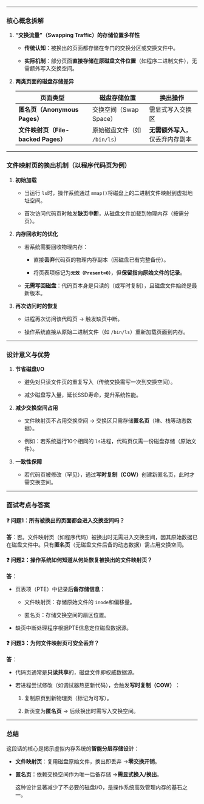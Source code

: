 

---

### ​**核心概念拆解**​

1. ​**​“交换流量”（Swapping Traffic）的存储位置多样性**​
    
    - ​**传统认知**​：被换出的页面都存储在专门的交换分区或交换文件中。
        
    - ​**实际机制**​：部分页面**直接存储在原磁盘文件位置**​（如程序二进制文件），无需额外写入交换空间。
        
    
2. ​**两类页面的磁盘存储差异**​
    
    |​**页面类型**​|​**磁盘存储位置**​|​**换出操作**​|
    |---|---|---|
    |​**匿名页（Anonymous Pages）​**​|交换空间（Swap Space）|需显式写入交换区|
    |​**文件映射页（File-backed Pages）​**​|原始磁盘文件（如 `/bin/ls`）|​**无需额外写入**，仅丢弃内存副本|
    

---

### ​**文件映射页的换出机制（以程序代码页为例）​**​

1. ​**初始加载**​
    
    - 当运行 `ls`时，操作系统通过 `mmap()`将磁盘上的二进制文件映射到虚拟地址空间。
        
    - 首次访问代码页时触发**缺页中断**，从磁盘文件加载到物理内存（按需分页）。
        
    
2. ​**内存回收时的优化**​
    
    - 若系统需要回收物理内存：
        
        - 直接**丢弃**代码页的物理内存副本（因磁盘已有完整备份）。
            
        - 将页表项标记为 ​**`无效（Present=0）`**，但**保留指向原始文件的记录**。
            
        
    - ​**无需写回磁盘**​：代码页本身是只读的（或写时复制），且磁盘文件始终是最新版本。
        
    
3. ​**再次访问时的恢复**​
    
    - 进程再次访问该代码页 → 触发缺页中断。
        
    - 操作系统直接从原始二进制文件（如 `/bin/ls`）重新加载页面到内存。
        
    

---

### ​**设计意义与优势**​

1. ​**节省磁盘I/O**​
    
    - 避免对只读文件页的重复写入（传统交换需写一次到交换空间）。
        
    - 减少磁盘写入量，延长SSD寿命，提升系统性能。
        
    
2. ​**减少交换空间占用**​
    
    - 文件映射页不占用交换空间 → 交换区只需存储**匿名页**​（堆、栈等动态数据）。
        
    - 例如：若系统运行10个相同的 `ls`进程，代码页仅需一份磁盘存储（原始文件）。
        
    
3. ​**一致性保障**​
    
    - 若代码页被修改（罕见），通过**写时复制（COW）​**​ 创建新匿名页，此时才需交换空间。
        
    

---

### ​**面试考点与答案**​

#### ❓ 问题1：所有被换出的页面都会进入交换空间吗？

​**答**​：否。文件映射页（如程序代码）被换出时无需进入交换空间，因其原始数据已在磁盘文件中。只有**匿名页**​（无磁盘文件后备的动态数据）需占用交换空间。

#### ❓ 问题2：操作系统如何知道从何处恢复被换出的文件映射页？

​**答**​：

- 页表项（PTE）中记录**后备存储信息**​：
    
    - 文件映射页：存储原始文件的 `inode`和偏移量。
        
    - 匿名页：存储交换空间的扇区位置。
        
    
- 缺页中断处理程序根据PTE信息定位磁盘数据源。
    

#### ❓ 问题3：为何文件映射页可安全丢弃？

​**答**​：

- 代码页通常是**只读共享**的，磁盘文件即权威数据源。
    
- 若进程尝试修改（如调试器热更新代码），会触发 ​**写时复制（COW）​**​：
    
    1. 复制原页到新物理页（标记为可写）。
        
    2. 新页变为**匿名页**​ → 后续换出时需写入交换空间。
        
    

---

### ​**总结**​

这段话的核心是揭示虚拟内存系统的**智能分层存储设计**​：

- ​**文件映射页**​：复用磁盘原始文件，换出即丢弃 → ​**零交换开销**。
    
- ​**匿名页**​：依赖交换空间作为唯一后备存储 → ​**需显式换入/换出**。
    
    这种设计显著减少了不必要的磁盘I/O，是操作系统高效管理内存的基石之一。